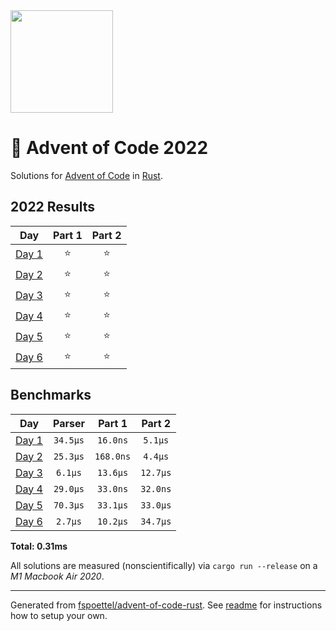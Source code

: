 <img src="./.assets/christmas_ferris.png" width="164">

# 🎄 Advent of Code 2022

Solutions for [Advent of Code](https://adventofcode.com/) in [Rust](https://www.rust-lang.org/).

<!--- advent_readme_stars table --->
## 2022 Results

| Day | Part 1 | Part 2 |
| :---: | :---: | :---: |
| [Day 1](https://adventofcode.com/2022/day/1) | ⭐ | ⭐ |
| [Day 2](https://adventofcode.com/2022/day/2) | ⭐ | ⭐ |
| [Day 3](https://adventofcode.com/2022/day/3) | ⭐ | ⭐ |
| [Day 4](https://adventofcode.com/2022/day/4) | ⭐ | ⭐ |
| [Day 5](https://adventofcode.com/2022/day/5) | ⭐ | ⭐ |
| [Day 6](https://adventofcode.com/2022/day/6) | ⭐ | ⭐ |
<!--- advent_readme_stars table --->

<!--- benchmarking table --->
## Benchmarks

| Day | Parser | Part 1 | Part 2 |
| :---: | :---: | :---: | :---:  |
| [Day 1](./src/bin/01.rs) | `34.5µs` | `16.0ns` | `5.1µs` |
| [Day 2](./src/bin/02.rs) | `25.3µs` | `168.0ns` | `4.4µs` |
| [Day 3](./src/bin/03.rs) | `6.1µs` | `13.6µs` | `12.7µs` |
| [Day 4](./src/bin/04.rs) | `29.0µs` | `33.0ns` | `32.0ns` |
| [Day 5](./src/bin/05.rs) | `70.3µs` | `33.1µs` | `33.0µs` |
| [Day 6](./src/bin/06.rs) | `2.7µs` | `10.2µs` | `34.7µs` |

**Total: 0.31ms**
<!--- benchmarking table --->

All solutions are measured (nonscientifically) via `cargo run --release` on a _M1 Macbook Air 2020_.

---

Generated from [fspoettel/advent-of-code-rust](https://github.com/fspoettel/advent-of-code-rust). See [readme](https://github.com/fspoettel/advent-of-code-rust#readme) for instructions how to setup your own.
